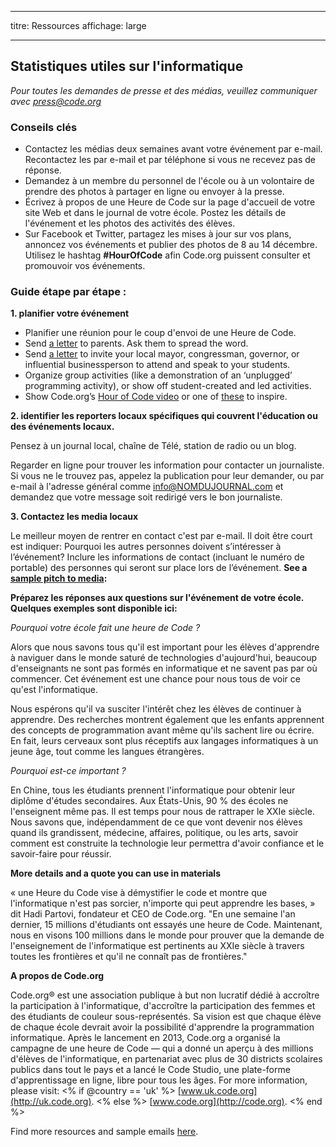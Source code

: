 * * *

titre: Ressources affichage: large

* * *

## Statistiques utiles sur l'informatique

*Pour toutes les demandes de presse et des médias, veuillez communiquer avec <press@code.org>*

### Conseils clés

  * Contactez les médias deux semaines avant votre événement par e-mail. Recontactez les par e-mail et par téléphone si vous ne recevez pas de réponse.
  * Demandez à un membre du personnel de l'école ou à un volontaire de prendre des photos à partager en ligne ou envoyer à la presse.
  * Écrivez à propos de une Heure de Code sur la page d'accueil de votre site Web et dans le journal de votre école. Postez les détails de l'événement et les photos des activités des élèves.
  * Sur Facebook et Twitter, partagez les mises à jour sur vos plans, annoncez vos événements et publier des photos de 8 au 14 décembre. Utilisez le hashtag **#HourOfCode** afin Code.org puissent consulter et promouvoir vos événements.

### Guide étape par étape :

**1. planifier votre événement**

  * Planifier une réunion pour le coup d'envoi de une Heure de Code.
  * Send [a letter](<%= hoc_uri('/resources/#sample-emails') %>) to parents. Ask them to spread the word.
  * Send [a letter](<%= hoc_uri('/resources/#sample-emails') %>) to invite your local mayor, congressman, governor, or influential businessperson to attend and speak to your students.
  * Organize group activities (like a demonstration of an ‘unplugged’ programming activity), or show off student-created and led activities.
  * Show Code.org’s [Hour of Code video](<%= hoc_uri('/') %>) or one of [these](<%= hoc_uri('/resources#videos') %>) to inspire.

**2. identifier les reporters locaux spécifiques qui couvrent l'éducation ou des événements locaux.**

Pensez à un journal local, chaîne de Télé, station de radio ou un blog.

Regarder en ligne pour trouver les information pour contacter un journaliste. Si vous ne le trouvez pas, appelez la publication pour leur demander, ou par e-mail à l'adresse général comme info@NOMDUJOURNAL.com et demandez que votre message soit redirigé vers le bon journaliste.

**3. Contactez les media locaux**

Le meilleur moyen de rentrer en contact c'est par e-mail. Il doit être court est indiquer: Pourquoi les autres personnes doivent s’intéresser à l’événement? Inclure les informations de contact (incluant le numéro de portable) des personnes qui seront sur place lors de l’événement. **See a [sample pitch to media](<%= hoc_uri('/resources#sample-emails') %>):**

**Préparez les réponses aux questions sur l'événement de votre école. Quelques exemples sont disponible ici:**

*Pourquoi votre école fait une heure de Code ?*

Alors que nous savons tous qu'il est important pour les élèves d'apprendre à naviguer dans le monde saturé de technologies d'aujourd'hui, beaucoup d'enseignants ne sont pas formés en informatique et ne savent pas par où commencer. Cet événement est une chance pour nous tous de voir ce qu'est l'informatique.

Nous espérons qu'il va susciter l'intérêt chez les élèves de continuer à apprendre. Des recherches montrent également que les enfants apprennent des concepts de programmation avant même qu'ils sachent lire ou écrire. En fait, leurs cerveaux sont plus réceptifs aux langages informatiques à un jeune âge, tout comme les langues étrangères.

*Pourquoi est-ce important ?*

En Chine, tous les étudiants prennent l'informatique pour obtenir leur diplôme d'études secondaires. Aux États-Unis, 90 % des écoles ne l'enseignent même pas. Il est temps pour nous de rattraper le XXIe siècle. Nous savons que, indépendamment de ce que vont devenir nos élèves quand ils grandissent, médecine, affaires, politique, ou les arts, savoir comment est construite la technologie leur permettra d'avoir confiance et le savoir-faire pour réussir.

**More details and a quote you can use in materials**

« une Heure du Code vise à démystifier le code et montre que l'informatique n'est pas sorcier, n'importe qui peut apprendre les bases, » dit Hadi Partovi, fondateur et CEO de Code.org. "En une semaine l'an dernier, 15 millions d'étudiants ont essayés une heure de Code. Maintenant, nous en visons 100 millions dans le monde pour prouver que la demande de l'enseignement de l'informatique est pertinents au XXIe siècle à travers toutes les frontières et qu'il ne connaît pas de frontières."

**A propos de Code.org**

Code.org® est une association publique à but non lucratif dédié à accroître la participation à l'informatique, d'accroître la participation des femmes et des étudiants de couleur sous-représentés. Sa vision est que chaque élève de chaque école devrait avoir la possibilité d'apprendre la programmation informatique. Après le lancement en 2013, Code.org a organisé la campagne de une heure de Code — qui a donné un aperçu à des millions d'élèves de l'informatique, en partenariat avec plus de 30 districts scolaires publics dans tout le pays et a lancé le Code Studio, une plate-forme d'apprentissage en ligne, libre pour tous les âges. For more information, please visit: <% if @country == 'uk' %> [www.uk.code.org](http://uk.code.org). <% else %> [www.code.org](http://code.org). <% end %>

  
Find more resources and sample emails [here](<%= hoc_uri('/resources') %>).